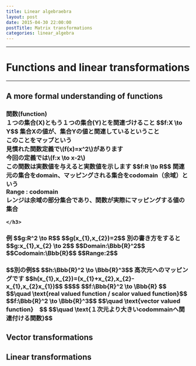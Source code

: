 ```yaml
---
title: Linear algebraebra
layout: post
date: 2015-04-30 22:00:00
postTitle: Matrix transformations
categories: linear_algebra
---
```


-------

# Functions and linear transformations

-------

## A more formal understanding of functions

<div class="row">
  <div class="col-sm-6">
    <div id="svg01"></div>
  </div>
  <div class="col-sm-6">
   <h3>
    関数(function)<br>
   １つの集合(X)ともう１つの集合(Y)とを関連づけること
   $$f:X \to Y$$
   集合Xの値が、集合Yの値と関連しているということ<br>
   このことをマップという<br>
   見慣れた関数定義で\(f(x)=x^2\)があります<br>
   今回の定義では\(f:x \to x-2\)<br>
   この関数は実数値を与えると実数値を示します
   $$f:R \to R$$
   関連元の集合をdomain、マッピングされる集合をcodomain（余域）という<br>
   Range : codomain<br>
   レンジは余域の部分集合であり、関数が実際にマッピングする値の集合<br>

    </h3>
  </div>
</div>
<div class="row">
  <div class="col-sm-5">
    <h3>
   例
   $$g:R^2 \to R$$
   $$g(x_{1},x_{2})=2$$
   別の書き方をすると
   $$g:x_{1},x_{2} \to 2$$
   $$Domain:\Bbb{R}^2$$
   $$Codomain:\Bbb{R}$$
   $$Range:2$$
    </h3>
  </div>
  <div class="col-sm-7">
    <h3>
   $$別の例$$
   $$h:\Bbb{R}^2 \to \Bbb{R}^3$$
   高次元へのマッピングです
   $$h(x_{1},x_{2})=(x_{1}+x_{2},x_{2}-x_{1},x_{2}x_{1})$$
   $$$$
   $$f:\Bbb{R}^2 \to \Bbb{R} $$
   $$\quad \text{real valued function / scalor valued function}$$
   $$f:\Bbb{R}^2 \to \Bbb{R}^3$$ 
   $$\quad \text{vector valued function}　$$
   $$\quad \text{１次元より大きいcodommainへ関連付ける関数}$$
    </h3>
  </div>
</div>

## Vector transformations

<div class="row">
  <div class="col-sm-6">
    <div id="svg02"></div>
  </div>
  <div class="col-sm-6">
   <h3>
   </h3>
  </div>
</div>

## Linear transformations

<div class="row">
  <div class="col-sm-6">
    <div id="svg03"></div>
  </div>
  <div class="col-sm-6">
   <h3>
   </h3>
  </div>
</div>

<script type="text/javascript" src="http://cdn.mathjax.org/mathjax/latest/MathJax.js?config=TeX-AMS-MML_SVG"></script>
<script src="http://d3js.org/d3.v3.min.js" charset="utf-8"></script>
<script src="{{site.url}}/js/d3draws.js" charset="utf-8"></script>
<script src="{{site.url}}/js/jquery.js" charset="utf-8"></script>

<script>

  var svg01 = d3.select("#svg01")
                .append("svg")
                .attr("height",500)
                .attr("width",500)
                .style("background","#000");
  var svg02 = d3.select("#svg02")
                .append("svg")
                .attr("height",500)
                .attr("width",500)
                .style("background","#000");

  var xScale01 = d3.scale.linear()
                       .domain([0,500])
                       .range([50,450]);
  var yScale01 = d3.scale.linear()
                       .domain([500,0])
                       .range([50,450]);       


ellipseData01 = [
  {"cx":100,"cy":250,"rx":70,"ry":120,"stroke":"#fff"},
  {"cx":400,"cy":280,"rx":60,"ry":100,"stroke":"#f00"},
];

drawEllipse(svg01,ellipseData01,xScale01,yScale01);

circleData01 = [
  {"cx":140,"cy":200,"r":5,"stroke":"#fff","fillColor":"#fff"},
  {"cx":380,"cy":210,"r":5,"stroke":"#fff","fillColor":"#fff"},
  {"cx":120,"cy":330,"r":5,"stroke":"#fff","fillColor":"#fff"},
  {"cx":410,"cy":340,"r":5,"stroke":"#fff","fillColor":"#fff"},
];

drawCircle(svg01,circleData01,xScale01,yScale01);

var vecData01 = [
{"x1":140,"y1":200,"x2":380,"y2":210,"stroke":"#0ff","strokeWidth":3},
{"x1":120,"y1":330,"x2":410,"y2":340,"stroke":"#0ff","strokeWidth":3}
];    

drawVectorB(svg01,vecData01,xScale01,yScale01);

var textData01 = [
{"x":90,"y":420,"text":"X",
 "stroke":"#ffF","fontSize":22,"strokeWidth":2,
 "fontFamily":"cursive"},
{"x":390,"y":420,"text":"Y",
 "stroke":"#ffF","fontSize":22,"strokeWidth":2,
 "fontFamily":"cursive"},
{"x":250,"y":180,"text":"map",
 "stroke":"#ffF","fontSize":20,"strokeWidth":2,
 "fontFamily":"cursive"},
{"x":100,"y":70,"text":"domain","anchor":"middle",
 "stroke":"#ffF","fontSize":24,"strokeWidth":2,
 "fontFamily":"cursive"},
{"x":400,"y":130,"text":"codomain","anchor":"middle",
 "stroke":"#ffF","fontSize":24,"strokeWidth":2,
 "fontFamily":"cursive"},
];
drawText(svg01,textData01,xScale01,yScale01);

// Vector transformation
drawEllipse(svg02,ellipseData01,xScale01,yScale01);

circleData01 = [
  {"cx":100,"cy":250,"r":5,"stroke":"#fff","fillColor":"#fff"},
  {"cx":400,"cy":280,"r":5,"stroke":"#fff","fillColor":"#fff"},
];

drawCircle(svg02,circleData01,xScale01,yScale01);

var vecData01 = [
{"x1":100,"y1":250,"x2":400,"y2":280,"stroke":"#0ff","strokeWidth":3},
];    

drawVectorB(svg02,vecData01,xScale01,yScale01);

var foData02 = [
{"x":80,"y":450,"text":"$$\\Bbb{R}^n$$",
 "stroke":"#ffF","fontSize":"24px","strokeWidth":2},
{"x":380,"y":450,"text":"$$\\Bbb{R}^m$$",
 "stroke":"#ffF","fontSize":"24px","strokeWidth":2},
{"x":250,"y":360,"text":"f",
 "stroke":"#ffF","fontSize":"24px","strokeWidth":2},
{"x":60,"y":355,"text":"$$\\vec{x}$$","anchor":"middle",
 "stroke":"#ffF","fontSize":"24px","strokeWidth":2,
 "fontFamily":"cursive"},
{"x":430,"y":380,"text":"$$\\vec{y}$$","anchor":"middle",
 "stroke":"#ffF","fontSize":"24px","strokeWidth":2,
 "fontFamily":"cursive"},
];
drawMathjax(svg02,foData02,xScale01,yScale01);


</script>
